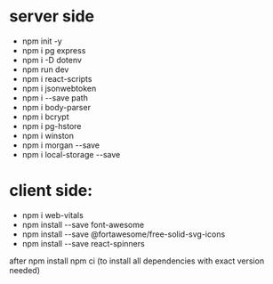 # server side
- npm init -y
- npm i pg express
- npm i -D dotenv
- npm run dev
- npm i react-scripts
- npm i jsonwebtoken
- npm i --save path
- npm i body-parser
- npm i bcrypt
- npm i pg-hstore
- npm i winston
- npm i morgan --save
- npm i local-storage --save

# client side:
- npm i web-vitals
- npm install --save font-awesome
- npm install --save @fortawesome/free-solid-svg-icons
- npm install --save react-spinners


after
npm install
npm ci
(to install all dependencies with exact version needed)